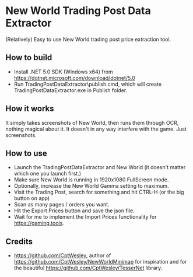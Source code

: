 # New World Trading Post Data Extractor
(Relatively) Easy to use New World trading post price extraction tool.

## How to build
- Install .NET 5.0 SDK (Windows x64) from https://dotnet.microsoft.com/download/dotnet/5.0
- Run TradingPostDataExtractor\publish.cmd, which will create TradingPostDataExtractor.exe in Publish folder.

## How it works

It simply takes screenshots of New World, then runs them through OCR, nothing magical about it. It doesn't in any way interfere with the game. Just screenshots. 

## How to use
- Launch the TradingPostDataExtractor and New World (it doesn't matter which one you launch first.)
- Make sure New World is running in 1920x1080 FullScreen mode.
- Optionally, increase the New World Gamma setting to maximum.
- Visit the Trading Post, search for something and hit CTRL-H (or the big button on app)
- Scan as many pages / orders you want.
- Hit the Export Prices button and save the json file.
- Wait for me to implement the Import Prices functionality for https://gaming.tools.

## Credits
- https://github.com/CptWesley, author of https://github.com/CptWesley/NewWorldMinimap for inspiration and for the beautiful https://github.com/CptWesley/TesserNet library.
